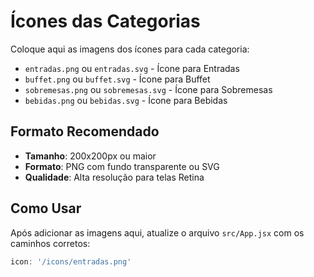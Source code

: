 # Ícones das Categorias

Coloque aqui as imagens dos ícones para cada categoria:

- `entradas.png` ou `entradas.svg` - Ícone para Entradas
- `buffet.png` ou `buffet.svg` - Ícone para Buffet
- `sobremesas.png` ou `sobremesas.svg` - Ícone para Sobremesas
- `bebidas.png` ou `bebidas.svg` - Ícone para Bebidas

## Formato Recomendado
- **Tamanho**: 200x200px ou maior
- **Formato**: PNG com fundo transparente ou SVG
- **Qualidade**: Alta resolução para telas Retina

## Como Usar
Após adicionar as imagens aqui, atualize o arquivo `src/App.jsx` com os caminhos corretos:

```javascript
icon: '/icons/entradas.png'
```

